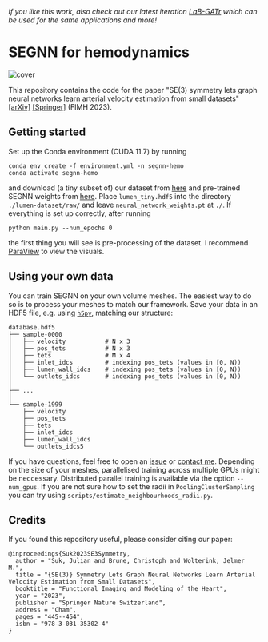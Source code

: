 _If you like this work, also check out our latest iteration [LaB-GATr](https://github.com/sukjulian/lab-gatr) which can be used for the same applications and more!_

# SEGNN for hemodynamics
![cover](img/cover.png)

This repository contains the code for the paper "SE(3) symmetry lets graph neural networks learn arterial velocity estimation from small datasets" [[arXiv]](https://arxiv.org/abs/2302.08780) [[Springer]](https://link.springer.com/chapter/10.1007/978-3-031-35302-4_46) (FIMH 2023).

## Getting started
Set up the Conda environment (CUDA 11.7) by running
```
conda env create -f environment.yml -n segnn-hemo
conda activate segnn-hemo
```
and download (a tiny subset of) our dataset from [here](https://surfdrive.surf.nl/files/index.php/s/11ysmYJGR8fMvOg) and pre-trained SEGNN weights from [here](https://surfdrive.surf.nl/files/index.php/s/Xi9lLoynd2Tmjlv). Place `lumen_tiny.hdf5` into the directory `./lumen-dataset/raw/` and leave `neural_network_weights.pt` at `./`. If everything is set up correctly, after running
```
python main.py --num_epochs 0
```
the first thing you will see is pre-processing of the dataset. I recommend [ParaView](https://www.paraview.org/) to view the visuals.

## Using your own data
You can train SEGNN on your own volume meshes. The easiest way to do so is to process your meshes to match our framework. Save your data in an HDF5 file, e.g. using [`h5py`](https://docs.h5py.org/en/stable/), matching our structure:
```
database.hdf5
├── sample-0000
│   ├── velocity           # N x 3
│   ├── pos_tets           # N x 3
│   ├── tets               # M x 4
│   ├── inlet_idcs         # indexing pos_tets (values in [0, N))
│   ├── lumen_wall_idcs    # indexing pos_tets (values in [0, N))
│   └── outlets_idcs       # indexing pos_tets (values in [0, N))
│
├── ...
│
└── sample-1999
    ├── velocity
    ├── pos_tets
    ├── tets
    ├── inlet_idcs
    ├── lumen_wall_idcs
    └── outlets_idcs5
```
If you have questions, feel free to open an [issue](https://github.com/sukjulian/segnn-hemodynamics/issues) or [contact me](mailto:j.m.suk@utwente.nl). Depending on the size of your meshes, parallelised training across multiple GPUs might be neccessary. Distributed parallel training is available via the option `--num_gpus`. If you are not sure how to set the radii in `PoolingClusterSampling` you can try using `scripts/estimate_neighbourhoods_radii.py`.

## Credits
If you found this repository useful, please consider citing our paper:
```
@inproceedings{Suk2023SE3Symmetry,
  author = "Suk, Julian and Brune, Christoph and Wolterink, Jelmer M.",
  title = "{SE(3)} Symmetry Lets Graph Neural Networks Learn Arterial Velocity Estimation from Small Datasets",
  booktitle = "Functional Imaging and Modeling of the Heart",
  year = "2023",
  publisher = "Springer Nature Switzerland",
  address = "Cham",
  pages = "445--454",
  isbn = "978-3-031-35302-4"
}
```
